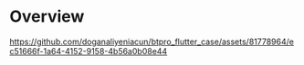 # Overview

https://github.com/doganaliyeniacun/btpro_flutter_case/assets/81778964/ec51666f-1a64-4152-9158-4b56a0b08e44

 
